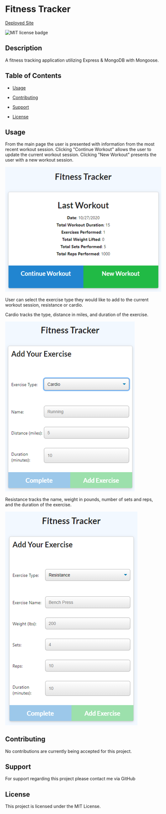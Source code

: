 # Fitness Tracker

[Deployed Site]()
  
![MIT license badge](https://img.shields.io/badge/License-MIT-green)

## Description

A fitness tracking application utilizing Express & MongoDB with Mongoose.

## Table of Contents
  
*  [Usage](#usage)

*  [Contributing](#contributing)

*  [Support](#support)

*  [License](#license)

## Usage

From the main page the user is presented with information from the most recent workout session. Clicking "Continue Workout" allows the user to update the current workout session. Clicking "New Workout" presents the user with a new workout session.

![main page example](./documentation/mainpage.PNG)

User can select the exercise type they would like to add to the current workout session, resistance or cardio.

Cardio tracks the type, distance in miles, and duration of the exercise.

![cardio example](./documentation/cardio.PNG)

Resistance tracks the name, weight in pounds, number of sets and reps, and the duration of the exercise.

![resistance example](./documentation/resistance.PNG)
  

## Contributing

No contributions are currently being accepted for this project.

## Support

For support regarding this project please contact me via GitHub

## License

This project is licensed under the MIT License.